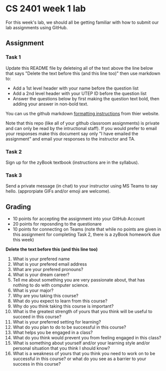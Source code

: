 # CS 2401 week 1 lab
 
For this week's lab, we should all be getting familiar with how to submit our lab assignments using GitHub. 

## Assignment
### Task 1
Update this README file by deleteing all of the text above the line below that says "Delete the text before this (and this line too)" then use markdown to:
* Add a 1st level header with your name before the question list
* Add a 2nd level header with your UTEP ID before the question list
* Answer the questions below by first making the question text bold, then adding your answer in non-bold text. 

You can us the github markdown [formatting instructions](https://guides.github.com/features/mastering-markdown/) from thier website. 

Note that this repo (like all of your github classroom assignments) is private and can only be read by the intructional staff). If you would prefer to email your responses make this document say only "I have emailed the assignment" and email your responses to the instructor and TA. 

### Task 2
Sign up for the zyBook textbook (instructions are in the syllabus). 

### Task 3
Send a private message (in chat) to your instructor using MS Teams to say hello. (approrpiate GIFs and/or emoji are welcome). 

## Grading
* 10 points for accepting the assignment into your GitHub Account
* 20 points for reposnding to the questionare
* 10 points for connecting on Teams
(note that while no points are given in this assignment for completing Task 2, there is a zyBook homework due this week)

**Delete the text before this (and this line too)**

1. What is your prefered name
1. What is your prefered email address
1. What are your prefered pronouns? 
1. What is your dream career?
1. Tell me about something you are very passionate about, that has nothing to do with computer science.
1. What is your major?
1. Why are you taking this course?
1. What do you expect to learn from this course?
1. Why do you think taking this course is important?
1. What is the greatest strength of yours that you think will be useful to succeed in this course?
1. What is your preferred setting for learning?
1. What do you plan to do to be successful in this course?
1. What helps you be engaged in a class?
1. What do you think would prevent you from feeling engaged in this class?
1. What is something about yourself and/or your learning style and/or personal situation that you think I should know?
1. What is a weakness of yours that you think you need to work on to be successful in this course? or what do you see as a barrier to your success in this course?
